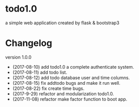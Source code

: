 # todo1.0
a simple web application created by flask & bootstrap3
# Changelog
version 1.0.0
- (2017-08-10) add todo1.0 a complete authenticate system.
- (2017-08-11) add todo list.
- (2017-08-12) add todo database user and time columns.
- (2017-08-15) fix addtodo bugs and make it run well.
- (2017-08-22) fix create time bugs.
- (2017-9-29) refactor and modularization todo1.0.
- (2017-11-08) refactor make factor function to boot app.

